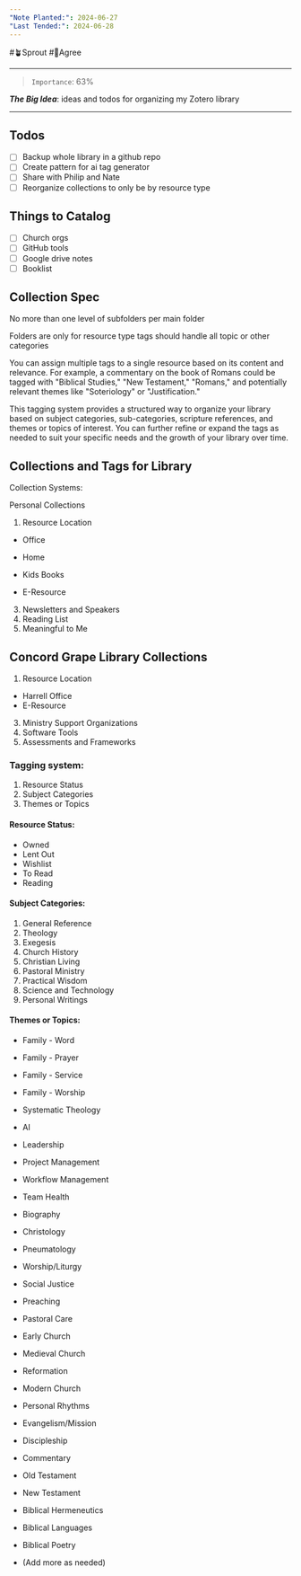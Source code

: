 ```yaml
---
"Note Planted:": 2024-06-27
"Last Tended:": 2024-06-28
---
```

#🪴Sprout  #🙂Agree
****
 >`Importance`: 63%
 
***The Big Idea***: ideas and todos for organizing my Zotero library

* * *

## Todos 
- [ ] Backup whole library in a github repo 
- [ ] Create pattern for ai tag generator 
- [ ] Share with Philip and Nate 
- [ ] Reorganize collections to only be by resource type 

## Things to Catalog
- [ ] Church orgs 
- [ ] GitHub tools 
- [ ] Google drive notes 
- [ ] Booklist 

## Collection Spec 
No more than one level of subfolders per main folder 

Folders are only for resource type tags should handle all topic or other categories 

You can assign multiple tags to a single resource based on its content and relevance. For example, a commentary on the book of Romans could be tagged with "Biblical Studies," "New Testament," "Romans," and potentially relevant themes like "Soteriology" or "Justification."

This tagging system provides a structured way to organize your library based on subject categories, sub-categories, scripture references, and themes or topics of interest. You can further refine or expand the tags as needed to suit your specific needs and the growth of your library over time.

## Collections and Tags for Library 

Collection Systems:

Personal Collections

1. Resource Location 

- Office 
- Home

- Kids Books

- E-Resource 

3. Newsletters and Speakers 
4. Reading List 
5. Meaningful to Me

## Concord Grape Library Collections

1. Resource Location 
- Harrell Office
- E-Resource 

3. Ministry Support Organizations 
4. Software Tools 
5. Assessments and Frameworks 

### Tagging system: 
1. Resource Status
2. Subject Categories
3. Themes or Topics
#### Resource Status:
- Owned
- Lent Out
- Wishlist
- To Read 
- Reading

#### Subject Categories:

1. General Reference 
2. Theology
3. Exegesis 
4. Church History
5. Christian Living
6. Pastoral Ministry
7. Practical Wisdom
8. Science and Technology 
9. Personal Writings

#### Themes or Topics:
- Family - Word
- Family - Prayer 
- Family - Service 
- Family - Worship 
- Systematic Theology
- AI
- Leadership
- Project Management 
- Workflow Management 
- Team Health
- Biography
- Christology
- Pneumatology
- Worship/Liturgy
- Social Justice
- Preaching
- Pastoral Care
- Early Church
- Medieval Church 
- Reformation
- Modern Church
- Personal Rhythms 
- Evangelism/Mission
- Discipleship 
- Commentary
- Old Testament
- New Testament
- Biblical Hermeneutics
- Biblical Languages
- Biblical Poetry 

- (Add more as needed)